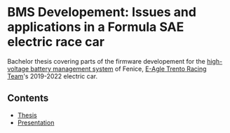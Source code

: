 # BMS Developement: Issues and applications in a Formula SAE electric race car

Bachelor thesis covering parts of the firmware developement for the [high-voltage battery management system](https://github.com/eagletrt/fenice-bms-hv) of Fenice, [E-Agle Trento Racing Team](https://eagletrt.it/)'s 2019-2022 electric car.

## Contents
- [Thesis](/bonora_matteo_laurea_2021.pdf)
- [Presentation](/presentation_20210920.pdf)
